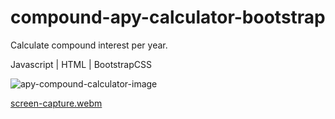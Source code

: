 # compound-apy-calculator-bootstrap

Calculate compound interest per year.

Javascript | HTML | BootstrapCSS

![apy-compound-calculator-image](https://user-images.githubusercontent.com/88216761/207464850-e0897ea6-028e-4e58-aa49-da05a9a75c04.PNG)

[screen-capture.webm](https://user-images.githubusercontent.com/88216761/207464917-0d2b0c36-baf7-4cc3-9c3f-9028f0a1719f.webm)

